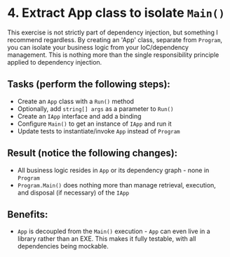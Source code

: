 # 4. Extract App class to isolate `Main()`
This exercise is not strictly part of dependency injection, but something I recommend regardless. By creating an 'App' class, separate from `Program`, you can isolate your business logic from your IoC/dependency management. This is nothing more than the single responsibility principle applied to dependency injection.

## Tasks (perform the following steps):
* Create an `App` class with a `Run()` method
* Optionally, add `string[] args` as a parameter to `Run()`
* Create an `IApp` interface and add a binding
* Configure `Main()` to get an instance of `IApp` and run it
* Update tests to instantiate/invoke `App` instead of `Program`

## Result (notice the following changes):
* All business logic resides in `App` or its dependency graph - none in `Program`
* `Program.Main()` does nothing more than manage retrieval, execution, and disposal (if necessary) of the `IApp`

## Benefits:
* `App` is decoupled from the `Main()` execution - `App` can even live in a library rather than an EXE. This makes it fully testable, with all dependencies being mockable.
